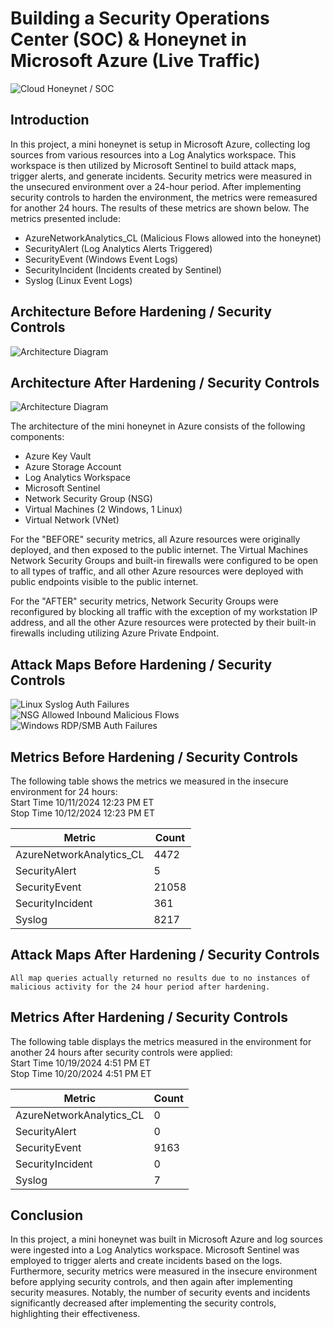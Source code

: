# Building a Security Operations Center (SOC) & Honeynet in Microsoft Azure (Live Traffic)
![Cloud Honeynet / SOC](https://i.imgur.com/QBRoQwa.png?1)

## Introduction

In this project, a mini honeynet is setup in Microsoft Azure, collecting log sources from various resources into a Log Analytics workspace. This workspace is then utilized by Microsoft Sentinel to build attack maps, trigger alerts, and generate incidents. Security metrics were measured in the unsecured environment over a 24-hour period. After implementing security controls to harden the environment, the metrics were remeasured for another 24 hours. The results of these metrics are shown below. The metrics presented include:

- AzureNetworkAnalytics_CL (Malicious Flows allowed into the honeynet)
- SecurityAlert (Log Analytics Alerts Triggered)
- SecurityEvent (Windows Event Logs)
- SecurityIncident (Incidents created by Sentinel)
- Syslog (Linux Event Logs)

## Architecture Before Hardening / Security Controls
![Architecture Diagram](https://i.imgur.com/nqdD7Ud.png)

## Architecture After Hardening / Security Controls
![Architecture Diagram](https://i.imgur.com/zTXMFPS.png)

The architecture of the mini honeynet in Azure consists of the following components:

- Azure Key Vault
- Azure Storage Account
- Log Analytics Workspace
- Microsoft Sentinel
- Network Security Group (NSG)
- Virtual Machines (2 Windows, 1 Linux)
- Virtual Network (VNet)

For the "BEFORE" security metrics, all Azure resources were originally deployed, and then exposed to the public internet. The Virtual Machines Network Security Groups and built-in firewalls were configured to be open to all types of traffic, and all other Azure resources were deployed with public endpoints visible to the public internet.

For the "AFTER" security metrics, Network Security Groups were reconfigured by blocking all traffic with the exception of my workstation IP address, and all the other Azure resources were protected by their built-in firewalls including utilizing Azure Private Endpoint.

## Attack Maps Before Hardening / Security Controls
![Linux Syslog Auth Failures](https://i.imgur.com/dlTid3u.png)<br>
![NSG Allowed Inbound Malicious Flows](https://i.imgur.com/RbCHCt5.png)<br>
![Windows RDP/SMB Auth Failures](https://i.imgur.com/KNPEk0Q.png)<br>

## Metrics Before Hardening / Security Controls

The following table shows the metrics we measured in the insecure environment for 24 hours:<br>
Start Time 10/11/2024 12:23 PM ET<br>
Stop Time 10/12/2024 12:23 PM ET<br>

| Metric                   | Count
| ------------------------ | -----
| AzureNetworkAnalytics_CL | 4472
| SecurityAlert            | 5
| SecurityEvent            | 21058
| SecurityIncident         | 361
| Syslog                   | 8217

## Attack Maps After Hardening / Security Controls
```All map queries actually returned no results due to no instances of malicious activity for the 24 hour period after hardening.```

## Metrics After Hardening / Security Controls

The following table displays the metrics measured in the environment for another 24 hours after security controls were applied:<br>
Start Time 10/19/2024 4:51 PM ET<br>
Stop Time 10/20/2024 4:51 PM ET<br>

| Metric                   | Count
| ------------------------ | -----
| AzureNetworkAnalytics_CL | 0
| SecurityAlert            | 0
| SecurityEvent            | 9163
| SecurityIncident         | 0
| Syslog                   | 7

## Conclusion

In this project, a mini honeynet was built in Microsoft Azure and log sources were ingested into a Log Analytics workspace. Microsoft Sentinel was employed to trigger alerts and create incidents based on the logs. Furthermore, security metrics were measured in the insecure environment before applying security controls, and then again after implementing security measures. Notably, the number of security events and incidents significantly decreased after implementing the security controls, highlighting their effectiveness.
